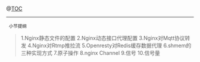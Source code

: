 @[TOC](C++后端开发（4.5.1）——Nginx反向代理与系统参数配置conf)

---
` 小节提纲`
>1.Nginx静态文件的配置
   2.Nginx动态接口代理配置
    3.Nginx对Mqtt协议转发
    4.Nginx对Rtmp推拉流
    5.Openresty对Redis缓存数据代理
    6.shmem的三种实现方式
    7.原子操作
    8.nginx Channel
    9.信号
    10.信号量
